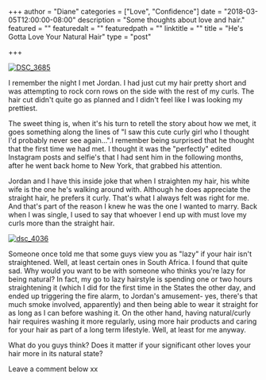 +++
author = "Diane"
categories = ["Love", "Confidence"]
date = "2018-03-05T12:00:00-08:00"
description = "Some thoughts about love and hair."
featured = ""
featuredalt = ""
featuredpath = ""
linktitle = ""
title = "He's Gotta Love Your Natural Hair"
type = "post"

+++

<a class="natural" href="https://s3-us-west-2.amazonaws.com/hellohaileys/DSC_3685.jpg" data-fancybox="group" data-caption="Engagement Photo">
  <img src="https://s3-us-west-2.amazonaws.com/hellohaileys/DSC_3685.jpg" alt="DSC_3685"/>
</a>



I remember the night I met Jordan. I had just cut my hair pretty short and was attempting to rock corn rows on the side with the rest of my curls. The hair cut didn't quite go as planned and I didn't feel like I was looking my prettiest.

The sweet thing is, when it's his turn to retell the story about how we met, it goes something along the lines of "I saw this cute curly girl who I thought I'd probably never see again..."<!--more-->.I remember being surprised that he thought that the first time we had met. I thought it was the "perfectly" edited Instagram posts and selfie's that I had sent him in the following months, after he went back home to New York, that grabbed his attention.

Jordan and I have this inside joke that when I straighten my hair, his white wife is the one he's walking around with. Although he does appreciate the straight hair, he prefers it curly. That's what I always felt was right for me. And that's part of the reason I knew he was the one I wanted to marry. Back when I was single, I used to say that whoever I end up with must love my curls more than the straight hair.

<a class="natural" href="https://s3-us-west-2.amazonaws.com/hellohaileys/dsc_4036.jpg" data-fancybox="group" data-caption="Engagement Photo">
  <img src="https://s3-us-west-2.amazonaws.com/hellohaileys/dsc_4036.jpg" alt="dsc_4036"/>
</a>

Someone once told me that some guys view you as "lazy" if your hair isn't straightened. Well, at least certain ones in South Africa. I found that quite sad. Why would you want to be with someone who thinks you're lazy for being natural? In fact, my go to lazy hairstyle is spending one or two hours straightening it (which I did for the first time in the States the other day, and ended up triggering the fire alarm, to Jordan's amusement- yes, there's that much smoke involved, apparently) and then being able to wear it straight for as long as I can before washing it. On the other hand, having natural/curly hair requires washing it more regularly, using more hair products and caring for your hair as part of a long term lifestyle. Well, at least for me anyway.

What do you guys think? Does it matter if your significant other loves your hair more in its natural state?

Leave a comment below xx
